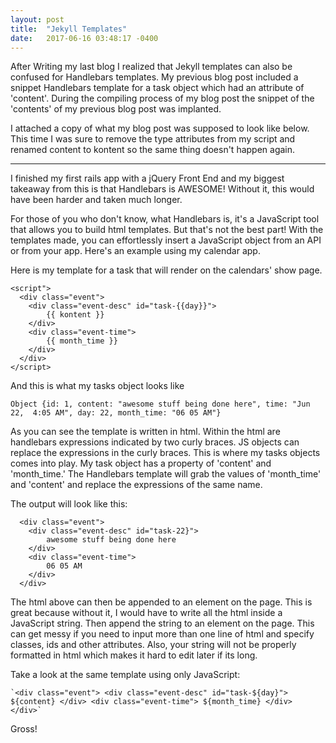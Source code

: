 ```yaml
---
layout: post
title:  "Jekyll Templates"
date:   2017-06-16 03:48:17 -0400
---
```


After Writing my last blog I realized that Jekyll templates can also be confused for Handlebars templates. My previous blog post included a snippet Handlebars template for a task object which had an attribute of 'content'. During the compiling process of my blog post the snippet of the  'contents' of my previous blog post was implanted.

I attached a copy of what my blog post was supposed to look like below. This time I was sure to remove the type attributes from my script and renamed content to kontent so the same thing doesn't happen again.


------------------------------------------------------------------------------------------------------------------------------------------------------------------------------------

I finished my first rails app with a jQuery Front End and my biggest takeaway from this is that Handlebars is AWESOME! Without it, this would have been harder and taken much longer.

For those of you who don't know, what Handlebars is, it's a JavaScript tool that allows you to build html templates. But that's not the best part! With the templates made, you can effortlessly  insert a JavaScript object from an API or from your app. Here's an example using my calendar app.

Here is my template for a task that will render on the calendars' show page.

```
<script">
  <div class="event">
    <div class="event-desc" id="task-{{day}}">
        {{ kontent }}
    </div>
    <div class="event-time">
        {{ month_time }}
    </div>
  </div>
</script>
```

And this is what my tasks object looks like

```
Object {id: 1, content: "awesome stuff being done here", time: "Jun 22,  4:05 AM", day: 22, month_time: "06 05 AM"}
```

As you can see the template is written in html. Within the html are handlebars expressions indicated by two curly braces. JS objects can replace the expressions in the curly braces. This is where my tasks objects comes into play. My task object has a property of 'content' and 'month_time.'  The Handlebars template will grab the values of 'month_time' and 'content' and replace the expressions of the same name.

The output will look like this:

```
  <div class="event">
    <div class="event-desc" id="task-22}">
        awesome stuff being done here
    </div>
    <div class="event-time">
        06 05 AM
    </div>
  </div>
```

The html above can then be appended to an element on the page. This is great because without it, I would have to write all the html inside a JavaScript string. Then append the string to an element on the page. This can get messy if you need to input more than one line of html and specify classes, ids and other attributes. Also, your string will not be properly formatted in html which makes it hard to edit later if its long. 

Take a look at the same template using only JavaScript:

```
`<div class="event"> <div class="event-desc" id="task-${day}"> ${content} </div> <div class="event-time"> ${month_time} </div> </div>`
```

Gross! 

